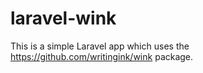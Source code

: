 # laravel-wink
This is a simple Laravel app which uses the https://github.com/writingink/wink package.
